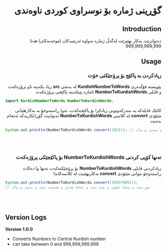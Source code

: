 <div dir="rtl">

# گۆڕینی ژمارە بۆ نوسراوی کوردی ناوەندی

## Introduction
دەتوانرێت بەکار بهێنرێت لەگەڵ ژمارە تەواوە ئەرێنیەکان (موجەبەکان) هەتا 999,999,999,999


## Usage
### زیادکردن بە پاکێج بۆ پرۆجێکتی خۆت 
پێویستە فۆڵدەری **KurdishNumberToWords** لە بەشی **src** زیاد بکەیتە ناو پرۆژەکەت و فایلی **NumberToKurdishWords** ئاماژە پێبکەیتە پاکێجی پرۆژەکەت

</div>

```java
import KurdishNumberToWords.NumberToKurdishWords;
```

<div dir="rtl">

کاتێک فایلەکە بە سەرکەوتویی زیادکرا بۆ پاکێجەکەت، ئەوا ڕاستەوخۆ بە بەکارهێنانی مێثۆدی ***convert*** لە کلاسی **NumberToKurdishWords** ئەتوانیت گۆڕانکاریەکە ئەنجام بدەیت

</div>

```java
System.out.println(NumberToKurdishWords.convert(2021)); // دوو هەزار و بیست و یەک
```

</br></br>

<div dir="rtl">

### تەنها کۆپی کردنی **NumberToKurdishWords** بۆ پاکێجێکی پرۆژەکەت
زیادکردنی فایلی **NumberToKurdishWords** بۆ پرۆجێکتەکەت تەنها وا دەکات ڕاستەوخۆ بتوانی مێثۆدی **convert** بەکاربهێنیت لە کلاسەکاندا

</div>

```java
System.out.println(NumberToKurdishWords.convert(250370891)); 
// دوو سەد و پەنجا ملیۆن و سێ سەد و حەفتا هەزار و هەشت سەد و نەوەد و یەک
```

<br /><br />

## Version Logs

__Version 1.0.0__
* Converts Numbers to Central Kurdish number
* can take between 0 and 999,999,999,999